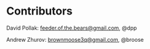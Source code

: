 # Contributors

David Pollak: feeder.of.the.bears@gmail.com, @dpp

Andrew Zhurov: brownmoose3q@gmail.com, @broose
